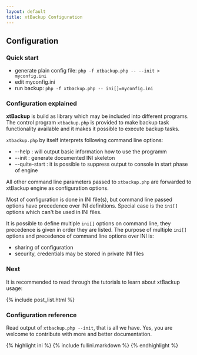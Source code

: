 ```yaml
---
layout: default
title: xtBackup Configuration
---
```

Configuration
-------------

### Quick start

* generate plain config file: `php -f xtbackup.php -- --init > myconfig.ini`
* edit myconfig.ini
* run backup: `php -f xtbackup.php -- ini[]=myconfig.ini`

### Configuration explained

**xtBackup** is build as library which may be included into different programs.
The control program `xtbackup.php` is provided to make backup task functionality available and it makes it possible to execute backup tasks.

`xtbackup.php` by itself interprets following command line options:

* --help : will output basic information how to use the programm
* --init : generate documented INI skeleton
* --quite-start : it is possible to suppress output to console in start phase of engine

All other command line parameters passed to `xtbackup.php` are forwarded to xtBackup engine as configuration options.

Most of configuration is done in INI file(s), but command line passed options have precedence over INI definitions.
Special case is the `ini[]` options which can't be used in INI files.

It is possible to define multiple `ini[]` options on command line, they precedence is given in order they are listed.
The purpose of multiple `ini[]` options and precedence of command line options over INI is:
* sharing of configuration
* security, credentials may be stored in private INI files

### Next

It is recommended to read through the tutorials to learn about xtBackup usage:

{% include post_list.html %}

### Configuration reference

Read output of `xtbackup.php --init`, that is all we have. Yes, you are welcome to contribute with more and better documentation.

{% highlight ini %}
{% include fullini.markdown %}
{% endhighlight %}